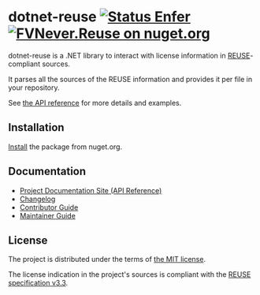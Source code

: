 <!--
SPDX-FileCopyrightText: 2024-2025 Friedrich von Never <friedrich@fornever.me>

SPDX-License-Identifier: MIT
-->

dotnet-reuse [![Status Enfer][status-enfer]][andivionian-status-classifier] [![FVNever.Reuse on nuget.org][nuget.badge]][nuget]
========
dotnet-reuse is a .NET library to interact with license information in [REUSE][reuse]-compliant sources.

It parses all the sources of the REUSE information and provides it per file in your repository.

See [the API reference][docs] for more details and examples.

Installation
------------
[Install][nuget] the package from nuget.org.

Documentation
-------------
- [Project Documentation Site (API Reference)][docs]
- [Changelog][docs.changelog]
- [Contributor Guide][docs.contributing]
- [Maintainer Guide][docs.maintaining]

License
-------
The project is distributed under the terms of [the MIT license][docs.license].

The license indication in the project's sources is compliant with the [REUSE specification v3.3][reuse.spec].

[andivionian-status-classifier]: https://andivionian.fornever.me/v1/#status-enfer-
[status-enfer]: https://img.shields.io/badge/status-enfer-orange.svg
[nuget.badge]: https://img.shields.io/nuget/v/FVNever.Reuse
[nuget]: https://www.nuget.org/packages/FVNever.Reuse
[reuse]: https://reuse.software/
[docs]: https://fornever.github.io/dotnet-reuse
[docs.changelog]: CHANGELOG.md
[docs.contributing]: CONTRIBUTING.md
[docs.license]: LICENSE.txt
[docs.maintaining]: MAINTAINING.md
[reuse.spec]: https://reuse.software/spec-3.3/
